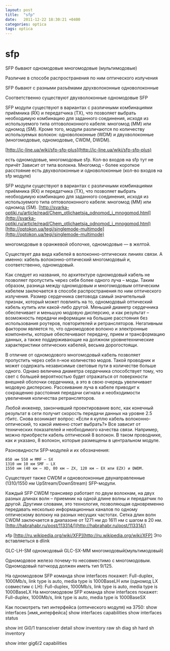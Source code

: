```yaml
---
layout: post
title:  "sfp"
date:   2011-12-22 18:30:21 +0400
categories: optica
tags: optica
---
```


# sfp

SFP бывают
  одномодовые
  многомодовые (мультимодовые)

Различие в способе распространения по ним оптического излучения

SFP бывают с разными разъёмами
  друхволоконные
  одноволоконные


Соответственно существуют двухволоконные одномодовые SFP


SFP модули существуют в вариантах с различными комбинациями приёмника (RX) и передатчика (TX), 
что позволяет выбрать необходимую комбинацию для заданного соединения, исходя из используемого типа оптоволоконного кабеля:
 многомод (MM) или одномод (SM). Кроме того, модули различаются по количеству используемых волокон: одноволоконные (WDM) и двухволоконные (многомодовые, одномодовые, CWDM, DWDM).



[http://ic-line.ua/wiki/sfp-sfp-plus](http://ic-line.ua/wiki/sfp-sfp-plus)

есть одномодовые, многомодовые sfp. Кол-во входов на sfp тут не причёт
Зависит от типа волокна. Многомод - более короткое расстояние
есть двухволоконные и одноволоконные (кол-во входов на sfp модуле)



SFP модули существуют в вариантах с различными комбинациями приёмника (RX) и передатчика (TX),
 что позволяет выбрать необходимую комбинацию для заданного соединения,
 исходя из используемого типа оптоволоконного кабеля: многомод (MM) или одномод (SM).
[http://svarka-optiki.ru/article/read/Chem_otlichaetsja_odnomod_i_mnogomod.html](http://svarka-optiki.ru/article/read/Chem_otlichaetsja_odnomod_i_mnogomod.html)
[http://optokon.ua/tegi/singlemode-multimode](http://optokon.ua/tegi/singlemode-multimode)

 многомодовые в оранжевой оболочке, одномодовые — в желтой.


Существует два вида кабелей в волоконно-оптических линиях связи. А именно: кабель волоконно-оптический многомодовый и, соответственно, одномодовый.

Как следует из названия, по архитектуре одномодовый кабель не позволяет пропустить через себя более одного луча – моды. Таким образом, разница между одномодовым и многомодовым оптическим кабелем заключается в способе распространения по ним оптического излучения. Размер сердечника световода самый значительный признак, который может повлиять на то, одномодовый оптический кабель купить или какой-либо другой.
Меньший диаметр сердечника обеспечивает и меньшую модовую дисперсию, и как результат – возможность передачи информации на большие расстояния без использования роутеров, повторителей и ретрансляторов. Негативным фактором является то, что одномодовое волокно и электронные компоненты, которые обеспечивают передачу, прием и трансформацию данных, а также поддерживающие на должном уровнетехнические характеристики оптических кабелей, весьма дорогостоящи.

 В отличие от одномодового многомодовый кабель позволяет пропустить через себя n-ное количество модов. Такой проводник и может содержать независимые световые пути в количестве больше одного. Однако величина диаметра сердечника способствует тому, что свет с большей вероятностью будет отражаться от поверхности внешней оболочки сердечника, а это в свою очередь увеличивает модовую дисперсию. Рассеивание луча в кабеле приводит к сокращению расстояния передачи сигнала и необходимости увеличения количества ретрансляторов.

Любой инженер, закончивший проектирование волс, как конечный результат в сети получит скорость передачи данных на уровне 2.5 гбитс. Снова возникает вопрос: «Если я куплю кабель волоконно-оптический, то какой именно стоит выбрать?» Все зависит от технических показателей и необходимого качества связи. Например, можно приобрести кабель оптический 8 волокон. В таком проводнике, как и указано, 8 волокон, которые размещены в центральном модуле.


Разновидности SFP-модулей и их обозначения:

    850 нм 550 м MMF — SX
    1310 нм 10 км SMF — LX
    1550 нм (40 км — XD, 80 км — ZX, 120 км — EX или EZX) и DWDM.

Существует также CWDM и одноволоконные двунаправленные (1310/1550 нм UpStream/DownStream) SFP-модули.

 Каждый SFP CWDM трансивер работает по двум волокнам, на двух разных длинах волн – приемник на одной длине волны и передатчик по другой. 
Другими словами, это технология, позволяющая одновременно передавать несколько информационных каналов
по одному оптическому волокну на разных несущих частотах.  Сетка длин волн CWDM заключается в диапазоне от 1271 нм до 1611 нм с шагом в 20 нм.
[http://habrahabr.ru/post/113314/](http://habrahabr.ru/post/113314/)


xfp
[http://ru.wikipedia.org/wiki/XFP](http://ru.wikipedia.org/wiki/XFP)
Это вставляеться в dlink




 GLC-LH-SM    одномодовый
GLC-SX-MM    многомодовый(мультимодовый)

Одномодовое железо почему-то несовместимо с многомодовым. Одномодовый патчкорд должен иметь тип 9/125.

На одномодовом SFP команда show interfaces покажет:
  Full-duplex, 1000Mb/s, link type is auto, media type is 1000BaseLH
или (одномод LX совместим с LH):
  Full-duplex, 1000Mb/s, link type is auto, media type is 1000BaseLX
На многомодовом SFP команда show interfaces покажет:
  Full-duplex, 1000Mb/s, link type is auto, media type is 1000BaseSX

Как посмотреть тип интерфейса (оптического модуля) на 3750:
show interfaces [имя_интерфейса]
show interfaces capabilities
show interfaces status 








show int Gi0/1 transceiver detail 
show inventory raw
sh diag
sh hard
sh inventory

show inter gig6/2 capabilities

